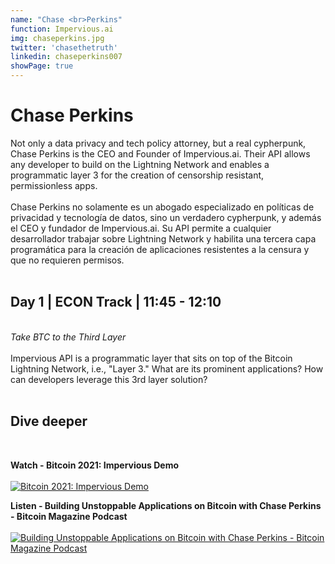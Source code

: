 ```yaml
---
name: "Chase <br>Perkins"
function: Impervious.ai
img: chaseperkins.jpg
twitter: 'chasethetruth'
linkedin: chaseperkins007
showPage: true
---
```


# Chase Perkins

Not only a data privacy and tech policy attorney, but a real cypherpunk, Chase Perkins is the CEO and Founder of Impervious.ai. Their API allows any developer to build on the Lightning Network and enables a programmatic layer 3 for the creation of censorship resistant, permissionless apps.
<br><br>
Chase Perkins no solamente es un abogado especializado en políticas de privacidad y tecnología de datos, sino un verdadero cypherpunk, y además el CEO y fundador de Impervious.ai. Su API permite a cualquier desarrollador trabajar sobre Lightning Network y habilita una tercera capa programática para la creación de aplicaciones resistentes a la censura y que no requieren permisos.
<br><br>

## Day 1 | ECON Track | 11:45 - 12:10
<br>
<i>Take BTC to the Third Layer</i><br><br>
Impervious API is a programmatic layer that sits on top of the Bitcoin Lightning Network, i.e., "Layer 3." What are its prominent applications? How can developers leverage this 3rd layer solution?<br><br>

## Dive deeper

<br>

<div class="grid grid-cols-1 md:grid-cols-2 gap-5">
<div class="p-3 my-2">

**Watch - Bitcoin 2021: Impervious Demo** <br><br>
[ ![Bitcoin 2021: Impervious Demo](/content/watch_perkins.png)](https://www.youtube.com/watch?v=heJjTQEljxE/)
</div>

<div class="p-3 my-2">

**Listen - Building Unstoppable Applications on Bitcoin with Chase Perkins - Bitcoin Magazine Podcast**  <br><br>
[![Building Unstoppable Applications on Bitcoin with Chase Perkins - Bitcoin Magazine Podcast](/content/listen_perkins.png)](https://bitcoinmagazine.com/business/unstoppable-applications-on-bitcoin/)
</div>
</div>

<br>


